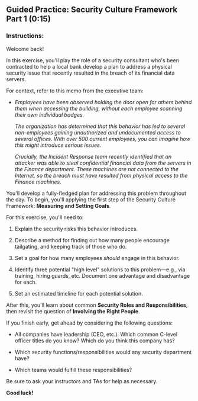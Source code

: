## Guided Practice: Security Culture Framework Part 1  (0:15)

### Instructions:

Welcome back! 

In this exercise, you'll play the role of a security consultant who's been contracted to help a local bank develop a plan to address a physical security issue that recently resulted in the breach of its financial data servers.

For context, refer to this memo from the executive team:

  - _Employees have been observed holding the door open for others behind them when accessing the building, without each employee scanning their own individual badges._  
  
    _The organization has determined that this behavior has led to several non-employees gaining unauthorized and undocumented access to several offices. With over 500 current employees, you can imagine how this might introduce serious issues._
  
    _Crucially, the Incident Response team recently identified that an attacker was able to steal confidential financial data from the servers in the Finance department. These machines are not connected to the Internet, so the breach must have resulted from physical access to the Finance machines._

  You'll develop a fully-fledged plan for addressing this problem throughout the day. To begin, you'll applying the first step of the Security Culture Framework: **Measuring and Setting Goals**.

  For this exercise, you'll need to:

  1. Explain the security risks this behavior introduces.

  2. Describe a method for finding out how many people encourage tailgating, and keeping track of those who do.

  3. Set a goal for how many employees _should_ engage in this behavior.

  4. Identify three potential "high level" solutions to this problem—e.g., via training, hiring guards, etc. Document one advantage and disadvantage for each.

  5. Set an estimated timeline for each potential solution.

  After this, you'll learn about common **Security Roles and Responsibilities**, then revisit the question of **Involving the Right People**.

  If you finish early, get ahead by considering the following questions:

  - All companies have leadership (CEO, etc.). Which common C-level officer titles do you know? Which do you think this company has?

  - Which security functions/responsibilities would any security department have?

  - Which teams would fulfill these responsibilities?

  Be sure to ask your instructors and TAs for help as necessary.

  **Good luck!**